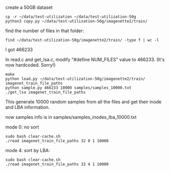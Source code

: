 create a 50GB dataset
```
cp -r ~/data/test-utilization ~/data/test-utilization-50g
python3 copy.py ~/data/test-utilization-50g/imagenette2/train/
```


find the number of files in that folder:
```
find ~/data/test-utilization-50g/imagenette2/train/ -type f | wc -l
```

I got 466233

In read.c and get_lsa.c, modify "#define NUM_FILES" value to 466233.
(It's now hardcoded. Sorry!)

```
make
python load.py ~/data/test-utilization-50g/imagenette2/train/ imagenet_train_file_paths
python sample.py 466233 10000 samples/samples_10000.txt
./get_lsa imagenet_train_file_paths
```

This generate 10000 random samples from all the files and get their inode and LBA information.

now samples info is in samples/samples_inodes_lba_10000.txt


mode 0: no sort
```
sudo bash clear-cache.sh
./read imagenet_train_file_paths 32 0 1 10000
```

mode 4: sort by LBA:
```
sudo bash clear-cache.sh
./read imagenet_train_file_paths 32 4 1 10000
```